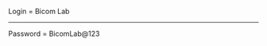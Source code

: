 Login = Bicom Lab
  ******************************************************************************************************************************************************************************************************************
Password = BicomLab@123
